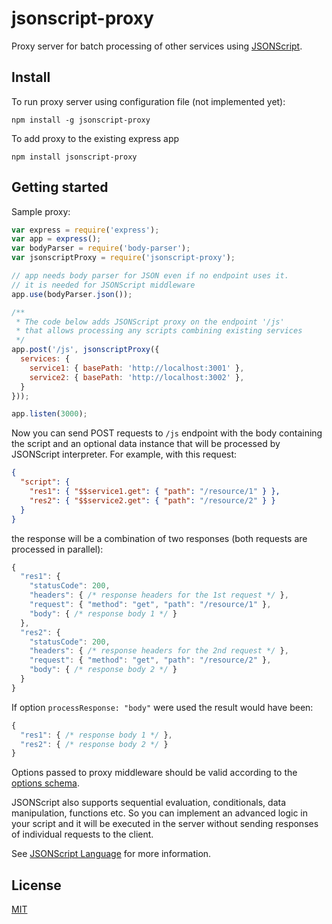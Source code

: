 # jsonscript-proxy

Proxy server for batch processing of other services using [JSONScript](https://github.com/JSONScript/jsonscript).


## Install

To run proxy server using configuration file (not implemented yet):

```
npm install -g jsonscript-proxy
```

To add proxy to the existing express app

```
npm install jsonscript-proxy
```


## Getting started

Sample proxy:

```JavaScript
var express = require('express');
var app = express();
var bodyParser = require('body-parser');
var jsonscriptProxy = require('jsonscript-proxy');

// app needs body parser for JSON even if no endpoint uses it.
// it is needed for JSONScript middleware
app.use(bodyParser.json());

/**
 * The code below adds JSONScript proxy on the endpoint '/js'
 * that allows processing any scripts combining existing services
 */
app.post('/js', jsonscriptProxy({
  services: {
    service1: { basePath: 'http://localhost:3001' },
    service2: { basePath: 'http://localhost:3002' },
  }
}));

app.listen(3000);
```

Now you can send POST requests to `/js` endpoint with the body containing the script and an optional data instance that will be processed by JSONScript interpreter. For example, with this request:

```json
{
  "script": {
    "res1": { "$$service1.get": { "path": "/resource/1" } },
    "res2": { "$$service2.get": { "path": "/resource/2" } }
  }
}
```

the response will be a combination of two responses (both requests are processed in parallel):

```javascript
{
  "res1": {
    "statusCode": 200,
    "headers": { /* response headers for the 1st request */ },
    "request": { "method": "get", "path": "/resource/1" },
    "body": { /* response body 1 */ }
  },
  "res2": {
    "statusCode": 200,
    "headers": { /* response headers for the 2nd request */ },
    "request": { "method": "get", "path": "/resource/2" },
    "body": { /* response body 2 */ }
  }
}
```

If option `processResponse: "body"` were used the result would have been:

```javascript
{
  "res1": { /* response body 1 */ },
  "res2": { /* response body 2 */ }
}
```

Options passed to proxy middleware should be valid according to the [options schema](https://github.com/JSONScript/jsonscript-proxy/blob/master/config_schema.json).

JSONScript also supports sequential evaluation, conditionals, data manipulation, functions etc. So you can implement an advanced logic in your script and it will be executed in the server without sending responses of individual requests to the client.

See [JSONScript Language](https://github.com/JSONScript/jsonscript/blob/master/LANGUAGE.md) for more information.


## License

[MIT](https://github.com/JSONScript/jsonscript-proxy/blob/master/LICENSE)
